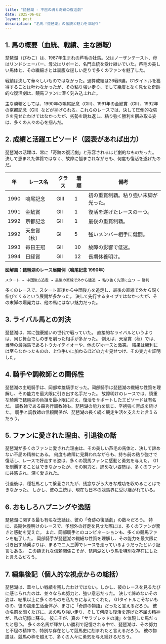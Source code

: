 ```yaml
---
title: "琵琶湖 - 不屈の魂と奇跡の復活劇"
date: 2025-06-02
layout: post
description: "名馬『琵琶湖』の伝説と魅力を深堀り"
---
```


## 1. 馬の概要（血統、戦績、主な勝鞍）

琵琶湖（びわこ）は、1987年生まれの芦毛の牡馬。父はノーザンテースト、母はリンドシェーバー、母父はリボーと、名門血統を受け継いでいた。芦毛の美しい馬体と、その繊細さとは裏腹な逞しい走りで多くのファンを魅了した。

戦績は決して華々しいものではなかった。通算成績は26戦6勝。G1タイトルを獲得することは叶わなかったが、その粘り強い走り、そして幾度となく見せた奇跡的な復活劇は、競馬ファンに深く刻み込まれた。

主な勝鞍としては、1990年の鳴尾記念（GIII）、1991年の金鯱賞（GII）、1992年の京都記念（GII）などが挙げられる。これらのレースでは、決して圧倒的な強さを見せたわけではなかったが、劣勢を跳ね返し、粘り強く勝利を掴み取る姿は、多くの人々の心を掴んだ。


## 2. 成績と活躍エピソード（図表があれば出力）

琵琶湖の活躍は、常に「奇跡の復活劇」と形容されるほど劇的なものだった。  決して恵まれた体質ではなく、故障に悩まされながらも、何度も復活を遂げたのだ。

| 年 | レース名             | クラス | 着順 | 備考                                     |
|---|----------------------|-------|------|-----------------------------------------|
| 1990 | 鳴尾記念             | GIII  | 1     | 初の重賞制覇。粘り強い末脚が光った。      |
| 1991 | 金鯱賞               | GII   | 1     | 復活を遂げたレースの一つ。               |
| 1992 | 京都記念             | GII   | 1     | 最後の重賞制覇。                         |
| 1992 | 天皇賞（秋）         | GI    | 5     | 強いメンバー相手に健闘。                  |
| 1993 | 毎日王冠             | GII   | 10    | 故障の影響で低迷。                      |
| 1994 | 日経賞               | GII   | 12    | 長期休養明け。                         |


**図解風：琵琶湖のレース展開例（鳴尾記念 1990年）**

```
スタート → 中団後方追走 → 最後の直線で外から猛追 → 粘り強く先頭に立つ → 勝利
```

多くのレースで、スタート直後から中団後方を追走し、最後の直線で外から鋭く伸びてくるという展開が多かった。  決して先行するタイプではなかったが、その末脚の爆発力は、他の馬にはない魅力だった。


## 3. ライバル馬との対決

琵琶湖は、常に強豪揃いの世代で戦っていた。  直接的なライバルというよりは、同じ舞台でしのぎを削った相手が多かった。  例えば、天皇賞（秋）では、当時の最強馬であるトウカイテイオーや、他のG1ホースと激突。  結果は勝利には至らなかったものの、上位争いに加わるほどの力を見せつけ、その実力を証明した。


## 4. 騎手や調教師との関係性

琵琶湖の主戦騎手は、岡部幸雄騎手だった。岡部騎手は琵琶湖の繊細な性質を理解し、その能力を最大限に引き出す名手だった。  故障明けのレースでは、慎重な騎乗で琵琶湖の負担を最小限に抑え、復活をサポートしたエピソードは有名だ。  調教師である森秀行調教師も、琵琶湖の能力を信じ、辛抱強く育成を続けた。  騎手と調教師の信頼関係が、琵琶湖の長く続く競走生活を支えたと言えるだろう。


## 5. ファンに愛された理由、引退後の話

琵琶湖が多くのファンに愛された理由は、その美しい芦毛の馬体と、決して諦めない不屈の精神にある。  何度も故障に見舞われながらも、持ち前の粘り強さで復活し、レースで好走する姿は、多くの競馬ファンに感動と勇気を与えた。  G1を制覇することはできなかったが、その努力と、諦めない姿勢は、多くのファンに共感され、深く愛された。

引退後は、種牡馬として繋養されたが、残念ながら大きな成功を収めることはできなかった。  しかし、彼の血統は、現在も日本の競馬界に受け継がれている。


## 6. おもしろハプニングや逸話

琵琶湖に関する最も有名な逸話は、彼の「奇跡の復活劇」の数々だろう。  特に、長期休養明けのレースで、予想外の好走を見せた際には、多くのファンが驚きと感動を覚えた。  また、岡部騎手とのコンビネーションも、多くの競馬ファンを魅了した。  岡部騎手が琵琶湖の繊細な性質を理解し、その能力を最大限に引き出す騎乗ぶりは、まるで二人三脚でレースを走っているようだったという証言もある。  この類まれな信頼関係こそが、琵琶湖という馬を特別な存在にしたと言えるだろう。


## 7. 編集後記（個人的な視点からの総括）

琵琶湖は、華々しい戦績を残したわけではない。しかし、彼のレースを見るたびに感じられたのは、並々ならぬ努力と、強い意志だった。  決して諦めないその姿は、結果以上に多くのものを私たちに与えてくれた。 G1タイトルこそないものの、彼の競走生活全体が、まさに「奇跡の物語」だったと言えるだろう。  彼の名前を聞くたびに、あの粘り強い走り、そして何度も復活を遂げた不屈の精神が、私の記憶に蘇る。  彼こそが、真の「サラブレッドの魂」を体現した馬だったと思う。  多くの名馬が輝かしい勝利で記憶される中で、琵琶湖は、その努力と不屈の精神で、特別な存在として競馬史に刻まれたと言えるだろう。  彼の物語は、競馬の枠を超えて、多くの人々に勇気を与え続けるだろう。
